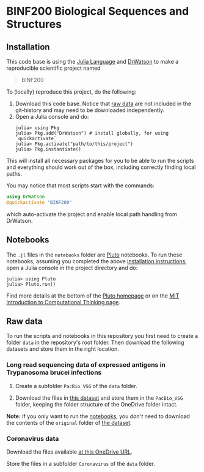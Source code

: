 # BINF200 Biological Sequences and Structures

## Installation

This code base is using the [Julia Language](https://julialang.org/) and
[DrWatson](https://juliadynamics.github.io/DrWatson.jl/stable/)
to make a reproducible scientific project named
> BINF200

To (locally) reproduce this project, do the following:

1. Download this code base. Notice that [raw data](#raw-data) are not included in the
   git-history and may need to be downloaded independently.
2. Open a Julia console and do:
   ```
   julia> using Pkg
   julia> Pkg.add("DrWatson") # install globally, for using `quickactivate`
   julia> Pkg.activate("path/to/this/project")
   julia> Pkg.instantiate()
   ```

This will install all necessary packages for you to be able to run the scripts and
everything should work out of the box, including correctly finding local paths.

You may notice that most scripts start with the commands:
```julia
using DrWatson
@quickactivate "BINF200"
```
which auto-activate the project and enable local path handling from DrWatson.

## Notebooks

The `.jl` files in the `notebooks` folder are [Pluto](https://plutojl.org/) notebooks. To run these notebooks, assuming you completed the above [installation instructions](#installation), open a Julia console in the project directory and do:
```
julia> using Pluto
julia> Pluto.run()
```
Find more details at the bottom of the [Pluto homepage](https://plutojl.org/)  or on the [MIT Introduction to Computational Thinking page](https://computationalthinking.mit.edu/Fall23/installation/).

## Raw data

To run the scripts and notebooks in this repository you first need to create a folder `data` in the repository's root folder. Then download the following datasets and store them in the right location.

### Long read sequencing data of expressed antigens in Trypanosoma brucei infections

1. Create a subfolder `PacBio_VSG` of the `data` folder.

2. Download the files in [this dataset](https://doi.org/10.18710/FFANM01) and store them in the `PacBio_VSG` folder, keeping the folder structure of the OneDrive folder intact.

**Note:** If you only want to run the [notebooks](#notebooks), you *don't* need to download the contents of the `original` folder of [the dataset](https://doi.org/10.18710/FFANM01).

### Coronavirus data

Download the files available [at this OneDrive URL](https://universityofbergen-my.sharepoint.com/:f:/r/personal/tom_michoel_uib_no/Documents/public/BINF200/Coronavirus?csf=1&web=1).


Store the files in a subfolder `Coronavirus` of the `data` folder.